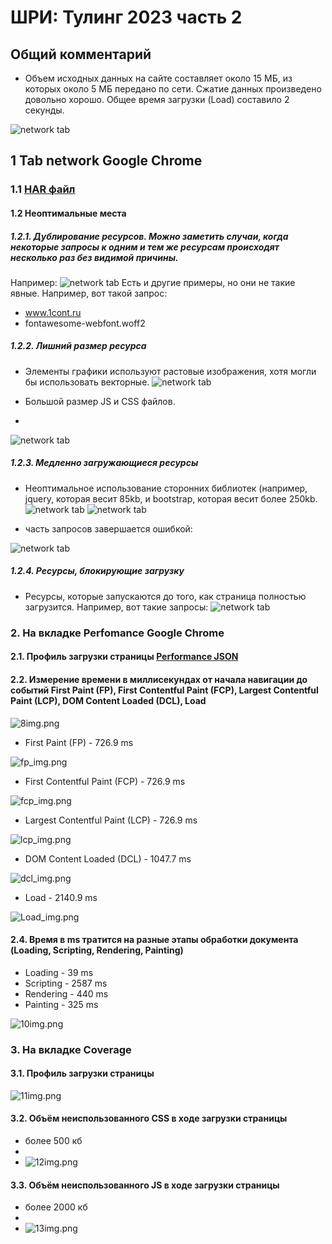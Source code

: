 # ШРИ: Тулинг 2023 часть 2

## Общий комментарий

- Объем исходных данных на сайте составляет около 15 МБ, из которых около 5 МБ передано по сети. Сжатие данных
  произведено довольно хорошо. Общее время загрузки (Load) составило 2 секунды.

![network tab](./img/0img.png "network tab")

## 1 Tab network Google Chrome

### 1.1 [HAR файл](./www.gd.ru.har)

#### 1.2 Неоптимальные места

##### 1.2.1. Дублирование ресурсов. Можно заметить случаи, когда некоторые запросы к одним и тем же ресурсам происходят несколько раз без видимой причины.

Например:
![network tab](./img/1double.png "network google chrome")
Есть и другие примеры, но они не такие явные. Например, вот такой запрос:

- www.1cont.ru
- fontawesome-webfont.woff2

##### 1.2.2. Лишний размер ресурса

- Элементы графики используют растовые изображения, хотя могли бы использовать векторные.
![network tab](./img/2img.png "network tab")

- Большой размер JS и CSS файлов.
- 
![network tab](./img/3img.png "network tab")

##### 1.2.3. Медленно загружающиеся ресурсы
- Неоптимальное использование сторонних библиотек (например, jquery, которая весит 85kb, и bootstrap, которая весит более 250kb.
![network tab](./img/5img.png "network tab")
![network tab](./img/4img.png "network tab")

- часть запросов завершается ошибкой:

![network tab](./img/6img.png "network tab")
##### 1.2.4. Ресурсы, блокирующие загрузку
- Ресурсы, которые запускаются до того, как страница полностью загрузится. Например, вот такие запросы:
![network tab](./img/7img.png "network tab")


### 2. На вкладке Perfomance Google Chrome

#### 2.1. Профиль загрузки страницы [Performance JSON](./Trace-Perf.json)

#### 2.2. Измерение времени в миллисекундах от начала навигации до событий First Paint (FP), First Contentful Paint (FCP), Largest Contentful Paint (LCP), DOM Content Loaded (DCL), Load
![8img.png](img/8img.png)

- First Paint (FP) - 726.9 ms

![fp_img.png](img%2Ffp_img.png)

- First Contentful Paint (FCP) - 726.9 ms

![fcp_img.png](img%2Ffcp_img.png)

- Largest Contentful Paint (LCP) - 726.9 ms

![lcp_img.png](img%2Flcp_img.png)

- DOM Content Loaded (DCL) - 1047.7 ms

![dcl_img.png](img%2Fdcl_img.png)


- Load - 2140.9 ms

![Load_img.png](img%2FLoad_img.png)

#### 2.4. Время в ms тратится на разные этапы обработки документа (Loading, Scripting, Rendering, Painting)

- Loading - 39 ms
- Scripting - 2587 ms
- Rendering - 440 ms
- Painting - 325 ms

![10img.png](img%2F10img.png)


### 3. На вкладке Coverage

#### 3.1. Профиль загрузки страницы 

![11img.png](img%2F11img.png)


#### 3.2. Объём неиспользованного CSS в ходе загрузки страницы
- более 500 кб
- 
- ![12img.png](img%2F12img.png)

#### 3.3. Объём неиспользованного JS в ходе загрузки страницы

- более 2000 кб
- 
- ![13img.png](img%2F13img.png)
